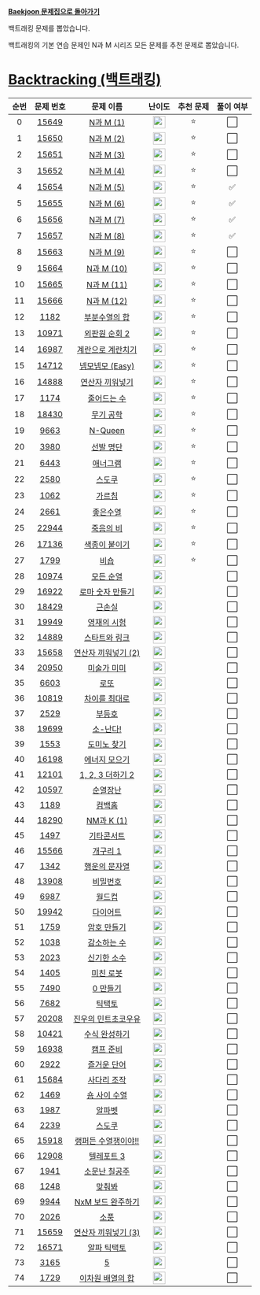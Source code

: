 **[Baekjoon 문제집으로 돌아가기](../readme.md)**

백트래킹 문제를 뽑았습니다.

백트래킹의 기본 연습 문제인 N과 M 시리즈 모든 문제를 추천 문제로 뽑았습니다.

# [Backtracking (백트래킹)](https://www.acmicpc.net/workbook/view/7135)

| 순번 |                   문제 번호                    |                   문제 이름                   |                                난이도                                 | 추천 문제 | 풀이 여부 |
| :--: | :--------------------------------------------: | :-------------------------------------------: | :-------------------------------------------------------------------: | :-------: | :-------: |
|  0   | [15649](https://www.acmicpc.net/problem/15649) |            [N과 M (1)](N과_M_1.md)            | <img height="25px" src="https://static.solved.ac/tier_small/8.svg"/>  |    ⭐     |    ⬜️    |
|  1   | [15650](https://www.acmicpc.net/problem/15650) |            [N과 M (2)](N과_M_2.md)            | <img height="25px" src="https://static.solved.ac/tier_small/8.svg"/>  |    ⭐     |    ⬜️    |
|  2   | [15651](https://www.acmicpc.net/problem/15651) |            [N과 M (3)](N과_M_3.md)            | <img height="25px" src="https://static.solved.ac/tier_small/8.svg"/>  |    ⭐     |    ⬜️    |
|  3   | [15652](https://www.acmicpc.net/problem/15652) |            [N과 M (4)](N과_M_4.md)            | <img height="25px" src="https://static.solved.ac/tier_small/8.svg"/>  |    ⭐     |    ⬜️    |
|  4   | [15654](https://www.acmicpc.net/problem/15654) |            [N과 M (5)](N과_M_5.md)            | <img height="25px" src="https://static.solved.ac/tier_small/8.svg"/>  |    ⭐     |    ✅     |
|  5   | [15655](https://www.acmicpc.net/problem/15655) |            [N과 M (6)](N과_M_6.md)            | <img height="25px" src="https://static.solved.ac/tier_small/8.svg"/>  |    ⭐     |    ✅     |
|  6   | [15656](https://www.acmicpc.net/problem/15656) |            [N과 M (7)](N과_M_7.md)            | <img height="25px" src="https://static.solved.ac/tier_small/8.svg"/>  |    ⭐     |    ✅     |
|  7   | [15657](https://www.acmicpc.net/problem/15657) |            [N과 M (8)](N과_M_8.md)            | <img height="25px" src="https://static.solved.ac/tier_small/8.svg"/>  |    ⭐     |    ✅     |
|  8   | [15663](https://www.acmicpc.net/problem/15663) |            [N과 M (9)](N과_M_9.md)            | <img height="25px" src="https://static.solved.ac/tier_small/9.svg"/>  |    ⭐     |    ⬜️    |
|  9   | [15664](https://www.acmicpc.net/problem/15664) |           [N과 M (10)](N과_M_10.md)           | <img height="25px" src="https://static.solved.ac/tier_small/9.svg"/>  |    ⭐     |    ⬜️    |
|  10  | [15665](https://www.acmicpc.net/problem/15665) |           [N과 M (11)](N과_M_11.md)           | <img height="25px" src="https://static.solved.ac/tier_small/9.svg"/>  |    ⭐     |    ⬜️    |
|  11  | [15666](https://www.acmicpc.net/problem/15666) |           [N과 M (12)](N과_M_12.md)           | <img height="25px" src="https://static.solved.ac/tier_small/9.svg"/>  |    ⭐     |    ⬜️    |
|  12  |  [1182](https://www.acmicpc.net/problem/1182)  |       [부분수열의 합](부분수열의_합.md)       | <img height="25px" src="https://static.solved.ac/tier_small/9.svg"/>  |    ⭐     |    ⬜️    |
|  13  | [10971](https://www.acmicpc.net/problem/10971) |       [외판원 순회 2](외판원_순회_2.md)       | <img height="25px" src="https://static.solved.ac/tier_small/9.svg"/>  |    ⭐     |    ⬜️    |
|  14  | [16987](https://www.acmicpc.net/problem/16987) |   [계란으로 계란치기](계란으로_계란치기.md)   | <img height="25px" src="https://static.solved.ac/tier_small/10.svg"/> |    ⭐     |    ⬜️    |
|  15  | [14712](https://www.acmicpc.net/problem/14712) |      [넴모넴모 (Easy)](넴모넴모_Easy.md)      | <img height="25px" src="https://static.solved.ac/tier_small/10.svg"/> |    ⭐     |    ⬜️    |
|  16  | [14888](https://www.acmicpc.net/problem/14888) |     [연산자 끼워넣기](연산자_끼워넣기.md)     | <img height="25px" src="https://static.solved.ac/tier_small/10.svg"/> |    ⭐     |    ⬜️    |
|  17  |  [1174](https://www.acmicpc.net/problem/1174)  |         [줄어드는 수](줄어드는_수.md)         | <img height="25px" src="https://static.solved.ac/tier_small/11.svg"/> |    ⭐     |    ⬜️    |
|  18  | [18430](https://www.acmicpc.net/problem/18430) |           [무기 공학](무기_공학.md)           | <img height="25px" src="https://static.solved.ac/tier_small/11.svg"/> |    ⭐     |    ⬜️    |
|  19  |  [9663](https://www.acmicpc.net/problem/9663)  |             [N-Queen](N_Queen.md)             | <img height="25px" src="https://static.solved.ac/tier_small/11.svg"/> |    ⭐     |    ⬜️    |
|  20  |  [3980](https://www.acmicpc.net/problem/3980)  |           [선발 명단](선발_명단.md)           | <img height="25px" src="https://static.solved.ac/tier_small/11.svg"/> |    ⭐     |    ⬜️    |
|  21  |  [6443](https://www.acmicpc.net/problem/6443)  |            [애너그램](애너그램.md)            | <img height="25px" src="https://static.solved.ac/tier_small/12.svg"/> |    ⭐     |    ⬜️    |
|  22  |  [2580](https://www.acmicpc.net/problem/2580)  |              [스도쿠](스도쿠.md)              | <img height="25px" src="https://static.solved.ac/tier_small/12.svg"/> |    ⭐     |    ⬜️    |
|  23  |  [1062](https://www.acmicpc.net/problem/1062)  |              [가르침](가르침.md)              | <img height="25px" src="https://static.solved.ac/tier_small/12.svg"/> |    ⭐     |    ⬜️    |
|  24  |  [2661](https://www.acmicpc.net/problem/2661)  |            [좋은수열](좋은수열.md)            | <img height="25px" src="https://static.solved.ac/tier_small/12.svg"/> |    ⭐     |    ⬜️    |
|  25  | [22944](https://www.acmicpc.net/problem/22944) |           [죽음의 비](죽음의_비.md)           | <img height="25px" src="https://static.solved.ac/tier_small/12.svg"/> |    ⭐     |    ⬜️    |
|  26  | [17136](https://www.acmicpc.net/problem/17136) |       [색종이 붙이기](색종이_붙이기.md)       | <img height="25px" src="https://static.solved.ac/tier_small/14.svg"/> |    ⭐     |    ⬜️    |
|  27  |  [1799](https://www.acmicpc.net/problem/1799)  |                [비숍](비숍.md)                | <img height="25px" src="https://static.solved.ac/tier_small/15.svg"/> |    ⭐     |    ⬜️    |
|  28  | [10974](https://www.acmicpc.net/problem/10974) |           [모든 순열](모든_순열.md)           | <img height="25px" src="https://static.solved.ac/tier_small/8.svg"/>  |           |    ⬜️    |
|  29  | [16922](https://www.acmicpc.net/problem/16922) |    [로마 숫자 만들기](로마_숫자_만들기.md)    | <img height="25px" src="https://static.solved.ac/tier_small/8.svg"/>  |           |    ⬜️    |
|  30  | [18429](https://www.acmicpc.net/problem/18429) |              [근손실](근손실.md)              | <img height="25px" src="https://static.solved.ac/tier_small/8.svg"/>  |           |    ⬜️    |
|  31  | [19949](https://www.acmicpc.net/problem/19949) |         [영재의 시험](영재의_시험.md)         | <img height="25px" src="https://static.solved.ac/tier_small/8.svg"/>  |           |    ⬜️    |
|  32  | [14889](https://www.acmicpc.net/problem/14889) |       [스타트와 링크](스타트와_링크.md)       | <img height="25px" src="https://static.solved.ac/tier_small/9.svg"/>  |           |    ⬜️    |
|  33  | [15658](https://www.acmicpc.net/problem/15658) |  [연산자 끼워넣기 (2)](연산자_끼워넣기_2.md)  | <img height="25px" src="https://static.solved.ac/tier_small/9.svg"/>  |           |    ⬜️    |
|  34  | [20950](https://www.acmicpc.net/problem/20950) |         [미술가 미미](미술가_미미.md)         | <img height="25px" src="https://static.solved.ac/tier_small/9.svg"/>  |           |    ⬜️    |
|  35  |  [6603](https://www.acmicpc.net/problem/6603)  |                [로또](로또.md)                | <img height="25px" src="https://static.solved.ac/tier_small/9.svg"/>  |           |    ⬜️    |
|  36  | [10819](https://www.acmicpc.net/problem/10819) |       [차이를 최대로](차이를_최대로.md)       | <img height="25px" src="https://static.solved.ac/tier_small/9.svg"/>  |           |    ⬜️    |
|  37  |  [2529](https://www.acmicpc.net/problem/2529)  |              [부등호](부등호.md)              | <img height="25px" src="https://static.solved.ac/tier_small/9.svg"/>  |           |    ⬜️    |
|  38  | [19699](https://www.acmicpc.net/problem/19699) |            [소-난다!](소_난다!.md)            | <img height="25px" src="https://static.solved.ac/tier_small/9.svg"/>  |           |    ⬜️    |
|  39  |  [1553](https://www.acmicpc.net/problem/1553)  |         [도미노 찾기](도미노_찾기.md)         | <img height="25px" src="https://static.solved.ac/tier_small/10.svg"/> |           |    ⬜️    |
|  40  | [16198](https://www.acmicpc.net/problem/16198) |       [에너지 모으기](에너지_모으기.md)       | <img height="25px" src="https://static.solved.ac/tier_small/10.svg"/> |           |    ⬜️    |
|  41  | [12101](https://www.acmicpc.net/problem/12101) |     [1, 2, 3 더하기 2](1,2,3_더하기_2.md)     | <img height="25px" src="https://static.solved.ac/tier_small/10.svg"/> |           |    ⬜️    |
|  42  | [10597](https://www.acmicpc.net/problem/10597) |            [순열장난](순열장난.md)            | <img height="25px" src="https://static.solved.ac/tier_small/10.svg"/> |           |    ⬜️    |
|  43  |  [1189](https://www.acmicpc.net/problem/1189)  |              [컴백홈](컴백홈.md)              | <img height="25px" src="https://static.solved.ac/tier_small/10.svg"/> |           |    ⬜️    |
|  44  | [18290](https://www.acmicpc.net/problem/18290) |           [NM과 K (1)](NM과_K_1.md)           | <img height="25px" src="https://static.solved.ac/tier_small/10.svg"/> |           |    ⬜️    |
|  45  |  [1497](https://www.acmicpc.net/problem/1497)  |          [기타콘서트](기타콘서트.md)          | <img height="25px" src="https://static.solved.ac/tier_small/10.svg"/> |           |    ⬜️    |
|  46  | [15566](https://www.acmicpc.net/problem/15566) |            [개구리 1](개구리_1.md)            | <img height="25px" src="https://static.solved.ac/tier_small/10.svg"/> |           |    ⬜️    |
|  47  |  [1342](https://www.acmicpc.net/problem/1342)  |       [행운의 문자열](행운의_문자열.md)       | <img height="25px" src="https://static.solved.ac/tier_small/10.svg"/> |           |    ⬜️    |
|  48  | [13908](https://www.acmicpc.net/problem/13908) |            [비밀번호](비밀번호.md)            | <img height="25px" src="https://static.solved.ac/tier_small/10.svg"/> |           |    ⬜️    |
|  49  |  [6987](https://www.acmicpc.net/problem/6987)  |              [월드컵](월드컵.md)              | <img height="25px" src="https://static.solved.ac/tier_small/11.svg"/> |           |    ⬜️    |
|  50  | [19942](https://www.acmicpc.net/problem/19942) |            [다이어트](다이어트.md)            | <img height="25px" src="https://static.solved.ac/tier_small/11.svg"/> |           |    ⬜️    |
|  51  |  [1759](https://www.acmicpc.net/problem/1759)  |         [암호 만들기](암호_만들기.md)         | <img height="25px" src="https://static.solved.ac/tier_small/11.svg"/> |           |    ⬜️    |
|  52  |  [1038](https://www.acmicpc.net/problem/1038)  |         [감소하는 수](감소하는_수.md)         | <img height="25px" src="https://static.solved.ac/tier_small/11.svg"/> |           |    ⬜️    |
|  53  |  [2023](https://www.acmicpc.net/problem/2023)  |         [신기한 소수](신기한_소수.md)         | <img height="25px" src="https://static.solved.ac/tier_small/11.svg"/> |           |    ⬜️    |
|  54  |  [1405](https://www.acmicpc.net/problem/1405)  |           [미친 로봇](미친_로봇.md)           | <img height="25px" src="https://static.solved.ac/tier_small/11.svg"/> |           |    ⬜️    |
|  55  |  [7490](https://www.acmicpc.net/problem/7490)  |            [0 만들기](0_만들기.md)            | <img height="25px" src="https://static.solved.ac/tier_small/11.svg"/> |           |    ⬜️    |
|  56  |  [7682](https://www.acmicpc.net/problem/7682)  |              [틱택토](틱택토.md)              | <img height="25px" src="https://static.solved.ac/tier_small/11.svg"/> |           |    ⬜️    |
|  57  | [20208](https://www.acmicpc.net/problem/20208) | [진우의 민트초코우유](진우의_민트초코우유.md) | <img height="25px" src="https://static.solved.ac/tier_small/11.svg"/> |           |    ⬜️    |
|  58  | [10421](https://www.acmicpc.net/problem/10421) |       [수식 완성하기](수식_완성하기.md)       | <img height="25px" src="https://static.solved.ac/tier_small/11.svg"/> |           |    ⬜️    |
|  59  | [16938](https://www.acmicpc.net/problem/16938) |           [캠프 준비](캠프_준비.md)           | <img height="25px" src="https://static.solved.ac/tier_small/11.svg"/> |           |    ⬜️    |
|  60  |  [2922](https://www.acmicpc.net/problem/2922)  |         [즐거운 단어](즐거운_단어.md)         | <img height="25px" src="https://static.solved.ac/tier_small/11.svg"/> |           |    ⬜️    |
|  61  | [15684](https://www.acmicpc.net/problem/15684) |         [사다리 조작](사다리_조작.md)         | <img height="25px" src="https://static.solved.ac/tier_small/12.svg"/> |           |    ⬜️    |
|  62  |  [1469](https://www.acmicpc.net/problem/1469)  |        [숌 사이 수열](숌_사이_수열.md)        | <img height="25px" src="https://static.solved.ac/tier_small/12.svg"/> |           |    ⬜️    |
|  63  |  [1987](https://www.acmicpc.net/problem/1987)  |              [알파벳](알파벳.md)              | <img height="25px" src="https://static.solved.ac/tier_small/12.svg"/> |           |    ⬜️    |
|  64  |  [2239](https://www.acmicpc.net/problem/2239)  |              [스도쿠](스도쿠.md)              | <img height="25px" src="https://static.solved.ac/tier_small/12.svg"/> |           |    ⬜️    |
|  65  | [15918](https://www.acmicpc.net/problem/15918) | [랭퍼든 수열쟁이야!!](랭퍼든_수열쟁이야!!.md) | <img height="25px" src="https://static.solved.ac/tier_small/12.svg"/> |           |    ⬜️    |
|  66  | [12908](https://www.acmicpc.net/problem/12908) |          [텔레포트 3](텔레포트_3.md)          | <img height="25px" src="https://static.solved.ac/tier_small/12.svg"/> |           |    ⬜️    |
|  67  |  [1941](https://www.acmicpc.net/problem/1941)  |       [소문난 칠공주](소문난_칠공주.md)       | <img height="25px" src="https://static.solved.ac/tier_small/13.svg"/> |           |    ⬜️    |
|  68  |  [1248](https://www.acmicpc.net/problem/1248)  |              [맞춰봐](맞춰봐.md)              | <img height="25px" src="https://static.solved.ac/tier_small/13.svg"/> |           |    ⬜️    |
|  69  |  [9944](https://www.acmicpc.net/problem/9944)  |   [NxM 보드 완주하기](NxM_보드_완주하기.md)   | <img height="25px" src="https://static.solved.ac/tier_small/13.svg"/> |           |    ⬜️    |
|  70  |  [2026](https://www.acmicpc.net/problem/2026)  |                [소풍](소풍.md)                | <img height="25px" src="https://static.solved.ac/tier_small/13.svg"/> |           |    ⬜️    |
|  71  | [15659](https://www.acmicpc.net/problem/15659) |  [연산자 끼워넣기 (3)](연산자_끼워넣기_3.md)  | <img height="25px" src="https://static.solved.ac/tier_small/13.svg"/> |           |    ⬜️    |
|  72  | [16571](https://www.acmicpc.net/problem/16571) |         [알파 틱택토](알파_틱택토.md)         | <img height="25px" src="https://static.solved.ac/tier_small/14.svg"/> |           |    ⬜️    |
|  73  |  [3165](https://www.acmicpc.net/problem/3165)  |                   [5](5.md)                   | <img height="25px" src="https://static.solved.ac/tier_small/14.svg"/> |           |    ⬜️    |
|  74  |  [1729](https://www.acmicpc.net/problem/1729)  |  [이차원 배열의 합](12이차원_배열의_합3.md)   | <img height="25px" src="https://static.solved.ac/tier_small/15.svg"/> |           |    ⬜️    |
